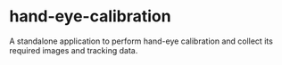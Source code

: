 # hand-eye-calibration
A standalone application to perform hand-eye calibration and collect its required images and tracking data.
